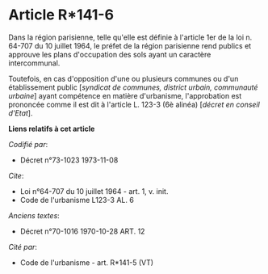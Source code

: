 # Article R*141-6

Dans la région parisienne, telle qu'elle est définie à l'article 1er de la loi n. 64-707 du 10 juillet 1964, le préfet de la
région parisienne rend publics et approuve les plans d'occupation des sols ayant un caractère intercommunal.

Toutefois, en cas d'opposition d'une ou plusieurs communes ou d'un établissement public [*syndicat de communes, district
urbain, communauté urbaine*] ayant compétence en matière d'urbanisme, l'approbation est prononcée comme il est dit à
l'article L. 123-3 (6è alinéa) [*décret en conseil d'Etat*].

**Liens relatifs à cet article**

_Codifié par_:

  - Décret n°73-1023 1973-11-08

_Cite_:

  - Loi n°64-707 du 10 juillet 1964 - art. 1, v. init.
  - Code de l'urbanisme L123-3 AL. 6

_Anciens textes_:

  - Décret n°70-1016 1970-10-28 ART. 12

_Cité par_:

  - Code de l'urbanisme - art. R*141-5 (VT)

